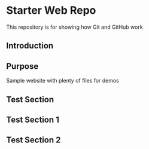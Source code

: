 # Starter Web Repo

This repository is for showing how Git and GitHub work

## Introduction

## Purpose

Sample website with plenty of files for demos

## Test Section

## Test Section 1

## Test Section 2




